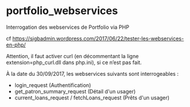 # portfolio_webservices
Interrogation des webservices de Portfolio via PHP

cf https://sigbadmin.wordpress.com/2017/06/22/tester-les-webservices-en-php/

Attention, il faut activer curl (en décommentant la ligne extension=php_curl.dll dans php.ini), si ce n’est pas fait.

À la date du 30/09/2017, les webservices suivants sont interrogeables :
- login_request (Authentification)
- get_patron_summary_request (Détail d'un usager)
- current_loans_request / fetchLoans_request (Prêts d'un usager)
